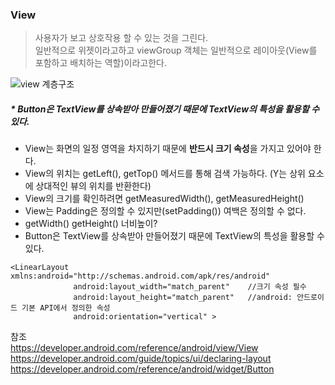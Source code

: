 ### View


> 사용자가 보고 상호작용 할 수 있는 것을 그린다. <br>
> 일반적으로 위젯이라고하고 viewGroup 객체는 일반적으로 레이아웃(View를 포함하고 배치하는 역할)이라고한다.

![view 계층구조](https://developer.android.com/images/viewgroup_2x.png)
##### * Button은 TextView를 상속받아 만들어졌기 때문에 TextView의 특성을 활용할 수 있다.<br>

* View는 화면의 일정 영역을 차지하기 때문에 **반드시 크기 속성**을 가지고 있어야 한다.
* View의 위치는 getLeft(), getTop() 메서드를 통해 검색 가능하다. (Y는 상위 요소에 상대적인 뷰의 위치를 반환한다)
* View의 크기를 확인하려면 getMeasuredWidth(), getMeasuredHeight()
* View는 Padding은 정의할 수 있지만(setPadding()) 여백은 정의할 수 없다.
* getWidth() getHeight() 너비높이?
* Button은 TextView를 상속받아 만들어졌기 때문에 TextView의 특성을 활용할 수 있다.
```
<LinearLayout xmlns:android="http://schemas.android.com/apk/res/android"
              android:layout_width="match_parent"    //크기 속성 필수
              android:layout_height="match_parent"   //android: 안드로이드 기본 API에서 정의한 속성
              android:orientation="vertical" >
```




참조<br>
<a>https://developer.android.com/reference/android/view/View
<a>https://developer.android.com/guide/topics/ui/declaring-layout
<a>https://developer.android.com/reference/android/widget/Button
